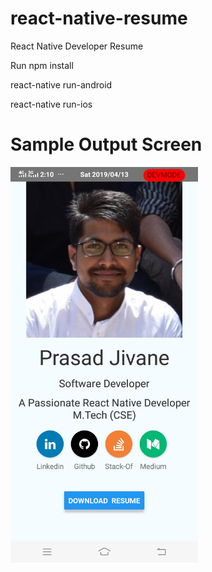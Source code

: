 # react-native-resume
React Native Developer Resume

Run npm install

react-native run-android

react-native run-ios

# Sample Output Screen
<img src="images/output.jpg" width=300>

